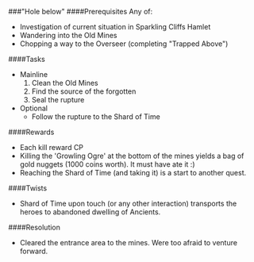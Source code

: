 ###"Hole below"
####Prerequisites
 Any of:
  - Investigation of current situation in Sparkling Cliffs Hamlet
  - Wandering into the Old Mines
  - Chopping a way to the Overseer (completing "Trapped Above")

####Tasks
  * Mainline
    1. Clean the Old Mines
    2. Find the source of the forgotten
    3. Seal the rupture
  * Optional
    - Follow the rupture to the Shard of Time

####Rewards
  * Each kill reward CP
  * Killing the 'Growling Ogre' at the bottom of the mines yields a bag of gold
  nuggets (1000 coins worth). It must have ate it :)
  * Reaching the Shard of Time (and taking it) is a start to another quest.

####Twists
  * Shard of Time upon touch (or any other interaction) transports the heroes to abandoned dwelling of Ancients.

####Resolution
  * Cleared the entrance area to the mines. Were too afraid to venture forward.


